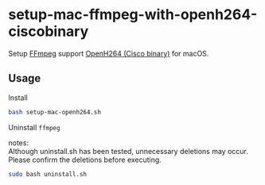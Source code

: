 # setup-mac-ffmpeg-with-openh264-ciscobinary

Setup [FFmpeg](https://github.com/FFmpeg/FFmpeg) support [OpenH264 (Cisco binary)](https://github.com/cisco/openh264) for macOS.

## Usage

Install

```sh
bash setup-mac-openh264.sh
```

Uninstall `ffmpeg`

notes:  
Although uninstall.sh has been tested, unnecessary deletions may occur.
Please confirm the deletions before executing.

```sh
sudo bash uninstall.sh
```
